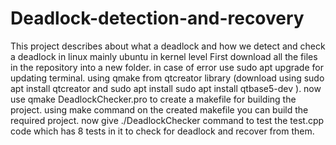 # Deadlock-detection-and-recovery
This project describes about what a deadlock and how we detect and check a deadlock in linux mainly ubuntu in kernel level
First download all the files in the repository into a new folder.
in case of error use sudo apt upgrade for updating terminal.
using qmake from qtcreator library (download using sudo apt install qtcreator and sudo apt install sudo apt install qtbase5-dev ).
now use qmake DeadlockChecker.pro to create a makefile for building the project.
using make command on the created makefile you can build the required project.
now give ./DeadlockChecker command to test the test.cpp code which has 8 tests in it to check for deadlock and recover from them. 
